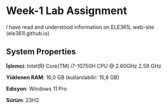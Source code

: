 # Week-1 Lab Assignment

I have read and understood information on ELE361L web-site (ele361l.github.io)

## System Properties

**İşlemci**: Intel(R) Core(TM) i7-10750H CPU @ 2.60GHz   2.59 GHz

**Yüklenen RAM**: 16,0 GB (kullanılabilir: 15,8 GB)

**Edisyon**: Windows 11 Pro

**Sürüm**: 23H2

